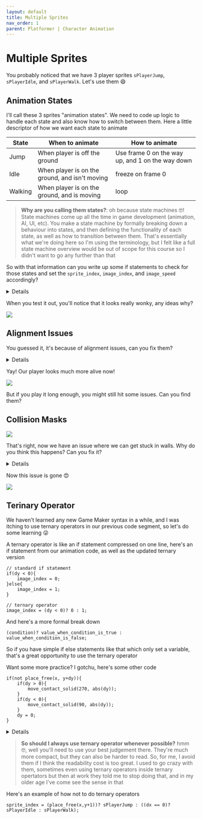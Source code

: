 ```yaml
---
layout: default
title: Multiple Sprites
nav_order: 1
parent: Platformer | Character Animation
---
```


# Multiple Sprites

You probably noticed that we have 3 player sprites ``sPlayerJump``, ``sPlayerIdle``, and ``sPlayerWalk``. Let's use them 😄

## Animation States

I'll call these 3 sprites "animation states". We need to code up logic to handle each state and also know how to switch between them. Here a little descriptor of how we want each state to animate

| State | When to animate | How to animate |
|--|--|--|
| Jump | When player is off the ground | Use frame 0 on the way up, and 1 on the way down |
| Idle | When player is on the ground, and isn't moving | freeze on frame 0 |
| Walking | When player is on the ground, and is moving | loop |

> **Why are you calling them states?**: oh because state machines 🤓! State machines come up all the time in game development (animation, AI, UI, etc). You make a state machine by formally breaking down a behaviour into states, and then defining the functionality of each state, as well as how to transition between them. That's essentially what we're doing here so I'm using the terminology, but I felt like a full state machine overview would be out of scope for this course so I didn't want to go any further than that

So with that information can you write up some if statements to check for those states and set the ``sprite_index``, ``image_index``, and ``image_speed`` accordingly?

<details data-summary="Try coding up the animation states" markdown="1">

```
// oPlayer Step Event
//// HORIZONTAL
//// VERTICAL
//// ANIMATION
{
	// jumping
	if(place_free(x,y+1)){
		sprite_index = sPlayerJump;
		image_speed = 0;
		if(dy < 0){
			image_index = 0;
		}else{
			image_index = 1;
		}
	// idle
	}else if(dx == 0){
		sprite_index = sPlayerIdle;
		image_speed = 0;
		image_index = 0;
	// walking
	}else{
		sprite_index = sPlayerWalk;
		image_speed = 1;
	}
}
```

**Jumping**: We check that we're on the ground using ``place_free(x,y+1)`` (the same check we did for jumping). Then we set the sprite accordingly. Since we're directly setting the frames, we want ``image_speed = 0;`` (otherwise game maker would automatically update the frames). Then we do ``image_index = 0;`` when going up, and ``image_index = 1;`` otherwise

**Idle**: Since this is the else, we already know we're on the ground, but we need to add an extra check to verify that we're not moving. After setting the sprite accordingly, we want to freeze on the first frame. So that means no animation, ``image_speed = 0;``, and to lock to the first frame ``image_index = 0;``. Remember the frame count starts at 0, not 1

**Walking**: Since this is another else we know neither of the previous 2 conditions passed. So that matches our condition perfectly, (i.e. *we're on the ground, and we're moving*). We just want this to animate without locking to a particular frame, so after setting the sprite we set ``image_speed = 1;``, and don't bother with ``image_index`` (we want the animation speed to handle that)

</details>

When you test it out, you'll notice that it looks really wonky, any ideas why?

![](../../images/platformer/animation_no_alignment.gif)

## Alignment Issues

You guessed it, it's because of alignment issues, can you fix them?

<details data-summary="Can you fix the alignment issues?" markdown="1">

We need to fix up the sprite offsets for ``sPlayerWalk`` and ``sPlayerJump``. For example, when we have ``sPlayerIdle`` our offset is to the bottom center, and when we switch to ``sPlayerWalk``, the x/y will stay the same, but x/y now represents the top left of the sprite. As a result ``sPlayerWalk`` will be displayed below and to the right of where ``sPlayerIdle`` was

![](../../images/platformer/idle_lined_up_with_walk.gif)

So to make their animations line up better we'll update all of them to use the bottom center

![](../../images/platformer/updated_walk_jump_offsets.png)

Bottom center tends to be a pretty good alignment point in general. For this particular case centering it on the body would probably work, but if you imagine a crouching scenario the feet is the only point that really stays fixed

</details>

Yay! Our player looks much more alive now!

![](../../images/platformer/animation_with_alignment.gif)

But if you play it long enough, you might still hit some issues. Can you find them?

## Collision Masks

![](../../images/platformer/animation_bad_collision_mask.gif)

That's right, now we have an issue where we can get stuck in walls. Why do you think this happens? Can you fix it?

<details data-summary="How do we avoid getting stuck in walls?" markdown="1">

This is a collision mask issue (I told you we'd have one before the end of the course 😉). Since our sprites have different collision mask sizes, when we switch between them the new collision mask could overlap with a solid whereas the previous one didn't, thus leaving us stuck in the wall

To fix this we need to make sure the collision masks on each of our sprites match. That way we can avoid collision mask surprises when switching between sprites

![](../../images/platformer/updated_collision_masks.png)

</details>

Now this issue is gone 😍

![](../../images/platformer/animation_good_collision_mask.gif)

## Terinary Operator

We haven't learned any new Game Maker syntax in a while, and I was itching to use ternary operators in our previous code segment, so let's do some learning 😜

A ternary operator is like an if statement compressed on one line, here's an if statement from our animation code, as well as the updated ternary version

```
// standard if statement
if(dy < 0){
	image_index = 0;
}else{
	image_index = 1;
}

// ternary operator
image_index = (dy < 0)? 0 : 1;
```

And here's a more formal break down

```
(condition)? value_when_condition_is_true : value_when_condition_is_false;
```

So if you have simple if else statements like that which only set a variable, that's a great opportunity to use the ternary operator

Want some more practice? I gotchu, here's some other code

```
if(not place_free(x, y+dy)){
    if(dy > 0){
        move_contact_solid(270, abs(dy));
    }
    if(dy < 0){
        move_contact_solid(90, abs(dy));
    }
    dy = 0;
}
```

<details data-summary="How would you update the above code using ternary operator?" markdown="1">

```
if(not place_free(x, y+dy) and dy != 0){
    move_contact_solid((dy > 0)? 270 : 90, abs(dy));
    dy = 0;
}
```

``(dy > 0)? 270 : 90``: This is the key part. Previously we had to write out the ``move_contact_solid`` twice just to change that one value. Now we can embed that inside a ``move_contact_solid`` statement, all embeded in one line

``and dy != 0``: This part is a little less obvious. Changing to a ternary operator did slightly modify our logic. Previously the ``dy == 0`` wouldn't trigger either of the if statements, and ``move_contact_solid`` would be skipped. With the ternary operator, ``dy == 0`` would fall into the else clause and use 90 degrees. This is extra bad because the [move_contact_solid() documentation](https://manual.yoyogames.com/GameMaker_Language/GML_Reference/Movement_And_Collisions/Movement/move_contact_solid.htm) shows that 0 for the second parameter is interpretted as infinite distance. That would leave us open to an edge case where the player flies off into the sky indefinitely 😁 (but that would be kind of funny, hopefully some of you already hit that bug before realizing what was happening). To avoid this scenario I added the ``and dy != 0`` check to ensure that ``dy == 0`` case is still skipped (as a reminder ``!=`` means not equal)

</details>

> **So should I always use ternary operator whenever possible?** hmm 🤓, well you'll need to use your best judgement there. They're much more compact, but they can also be harder to read. So, for me, I avoid them if I think the readability cost is too great. I used to go crazy with them, sometimes even using ternary operators inside ternary opertators but then at work they told me to stop doing that, and in my older age I've come see the sense in that

Here's an example of how not to do ternary operators

```
sprite_index = (place_free(x,y+1))? sPlayerJump : ((dx == 0)? sPlayerIdle : sPlayerWalk);
```
